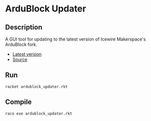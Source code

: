 # ArduBlock Updater

## Description

A GUI tool for updating to the latest version of Icewire Makerspace's ArduBlock fork.
- [Latest version](http://make.icewire.ca/wp-content/uploads/ardublock/ardublock.zip)
- [Source](https://github.com/Icewire-Makerspace/ardublock)

## Run

```
racket ardublock_updater.rkt
```

## Compile

```
raco exe ardublock_updater.rkt
```